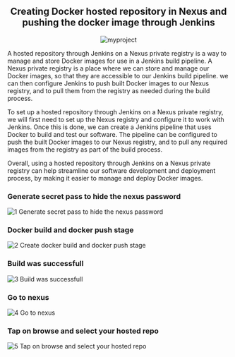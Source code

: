 <div align=center>
  
  ## Creating Docker hosted repository in Nexus and pushing the docker image through Jenkins
  
  ![myproject](https://user-images.githubusercontent.com/58173938/206851411-ea744639-53fd-42ca-af97-8bf0869fb361.png)
  
  </div>
  
  A hosted repository through Jenkins on a Nexus private registry is a way to manage and store Docker images for use in a Jenkins build pipeline. A Nexus private registry is a place where we can store and manage our Docker images, so that they are accessible to our Jenkins build pipeline. we can then configure Jenkins to push built Docker images to our Nexus registry, and to pull them from the registry as needed during the build process.

To set up a hosted repository through Jenkins on a Nexus private registry, we will first need to set up the Nexus registry and configure it to work with Jenkins. Once this is done, we can create a Jenkins pipeline that uses Docker to build and test our software. The pipeline can be configured to push the built Docker images to our Nexus registry, and to pull any required images from the registry as part of the build process.

Overall, using a hosted repository through Jenkins on a Nexus private registry can help streamline our software development and deployment process, by making it easier to manage and deploy Docker images.

### Generate secret pass to hide the nexus password

![1 Generate secret pass to hide the nexus password](https://user-images.githubusercontent.com/58173938/206851465-e087134a-260f-4458-a6a6-adef9d143706.png)

### Docker build and docker push stage

![2 Create  `docker build and docker push stage`](https://user-images.githubusercontent.com/58173938/206851478-58744433-d66f-417f-819e-a0653310a9ec.png)

###  Build was successfull

![3 Build was successfull](https://user-images.githubusercontent.com/58173938/206851491-703252c5-582f-49b9-99ff-ff332eb023d3.png)

### Go to nexus

![4 Go to nexus](https://user-images.githubusercontent.com/58173938/206851515-78a6fdf3-e67e-4d45-ace0-feb0e28e92ff.png)

###  Tap on browse and select your hosted repo

![5 Tap on browse and select your hosted repo](https://user-images.githubusercontent.com/58173938/206851540-ce7cfef8-ac7a-4d10-b138-5cd1932bf21b.png)




